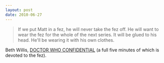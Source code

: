 ```yaml
---
layout: post
date: 2010-06-27
---  
```


>If we put Matt in a fez, he will never take the fez off. He will want to wear the fez for the whole of the next series. It will be glued to his head. He'll be wearing it with his own clothes.

Beth Willis, [DOCTOR WHO CONFIDENTIAL](https://www.youtube.com/watch?v=yz0cXnVINmw) (a full five minutes of which is devoted to the fez).
